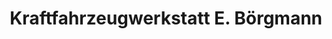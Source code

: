 ---
title: "Kraftfahrzeugwerkstatt E. Börgmann"
url: /wittmund/kraftfahrzeugwerkstatt-e-boergmann/
shop: Autowerkstatt
---